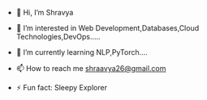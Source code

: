 - 👋 Hi, I’m Shravya
  
- 👀 I’m interested in Web Development,Databases,Cloud Technologies,DevOps.....
  
- 🌱 I’m currently learning NLP,PyTorch....

- 📫 How to reach me shraavya26@gmail.com
  
- ⚡ Fun fact: Sleepy Explorer

<!---
Shravyabk/Shravyabk is a ✨ special ✨ repository because its `README.md` (this file) appears on your GitHub profile.
You can click the Preview link to take a look at your changes.
--->
